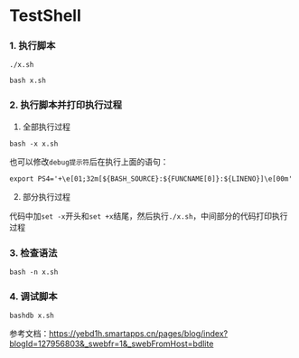 # TestShell

### 1. 执行脚本

`./x.sh`

`bash x.sh`

### 2. 执行脚本并打印执行过程

1. 全部执行过程

`bash -x x.sh`

也可以修改`debug提示符`后在执行上面的语句：

`export PS4='+\e[01;32m[${BASH_SOURCE}:${FUNCNAME[0]}:${LINENO}]\e[00m'`

2. 部分执行过程

代码中加`set -x`开头和`set +x`结尾，然后执行`./x.sh`，中间部分的代码打印执行过程

### 3. 检查语法

`bash -n x.sh`

### 4. 调试脚本

`bashdb x.sh`

参考文档：https://yebd1h.smartapps.cn/pages/blog/index?blogId=127956803&_swebfr=1&_swebFromHost=bdlite